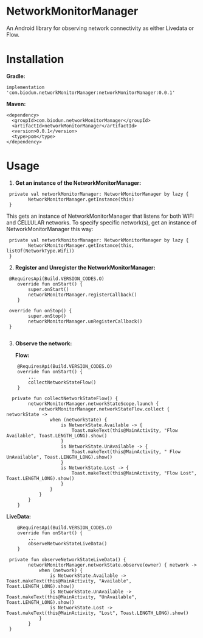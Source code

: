 # NetworkMonitorManager

An Android library for observing network connectivity as either Livedata or Flow. 

# Installation

**Gradle:**

` implementation 'com.biodun.networkMonitorManager:networkMonitorManager:0.0.1' `

**Maven:**

```
<dependency>
  <groupId>com.biodun.networkMonitorManager</groupId>
  <artifactId>networkMonitorManager</artifactId>
  <version>0.0.1</version>
  <type>pom</type>
</dependency>
```
# Usage

1. **Get an instance of the NetworkMonitorManager:**

```
 private val networkMonitorManager: NetworkMonitorManager by lazy {
        NetworkMonitorManager.getInstance(this)
 }
```
 This gets an instance of NetworkMonitorManager that listens for both WIFI and CELLULAR networks. 
To specify specific network(s), get an instance of NetworkMonitorManager this way:

```
 private val networkMonitorManager: NetworkMonitorManager by lazy {
        NetworkMonitorManager.getInstance(this, listOf(NetworkType.Wifi))
 }
```

2. **Register and Unregister the NetworkMonitorManager:**

```
 @RequiresApi(Build.VERSION_CODES.O)
    override fun onStart() {
        super.onStart()
        networkMonitorManager.registerCallback()
    }
```

```
 override fun onStop() {
        super.onStop()
        networkMonitorManager.unRegisterCallback()
 }
 
 ```
 
 3. **Observe the network:**
    
    **Flow:**
```
    @RequiresApi(Build.VERSION_CODES.O)
    override fun onStart() {
        ...
        collectNetworkStateFlow() 
    }
```
```
  private fun collectNetworkStateFlow() {
        networkMonitorManager.networkStateScope.launch {
            networkMonitorManager.networkStateFlow.collect { networkState ->
                when (networkState) {
                    is NetworkState.Available -> {
                        Toast.makeText(this@MainActivity, "Flow Available", Toast.LENGTH_LONG).show()
                    }
                    is NetworkState.UnAvailable -> {
                        Toast.makeText(this@MainActivity, " Flow UnAvailable", Toast.LENGTH_LONG).show()
                    }
                    is NetworkState.Lost -> {
                        Toast.makeText(this@MainActivity, "Flow Lost", Toast.LENGTH_LONG).show()
                    }
                }
            }
        }
    }

```

**LiveData:**

```
    @RequiresApi(Build.VERSION_CODES.O)
    override fun onStart() {
        ...
        observeNetworkStateLiveData()
    }
```

```
 private fun observeNetworkStateLiveData() {
        networkMonitorManager.networkState.observe(owner) { network ->
            when (network) {
                is NetworkState.Available -> Toast.makeText(this@MainActivity, "Available",  Toast.LENGTH_LONG).show()
                is NetworkState.UnAvailable -> Toast.makeText(this@MainActivity, "UnAvailable",  Toast.LENGTH_LONG).show()
                is NetworkState.Lost -> Toast.makeText(this@MainActivity, "Lost", Toast.LENGTH_LONG).show()
            }
        }
 }
```




